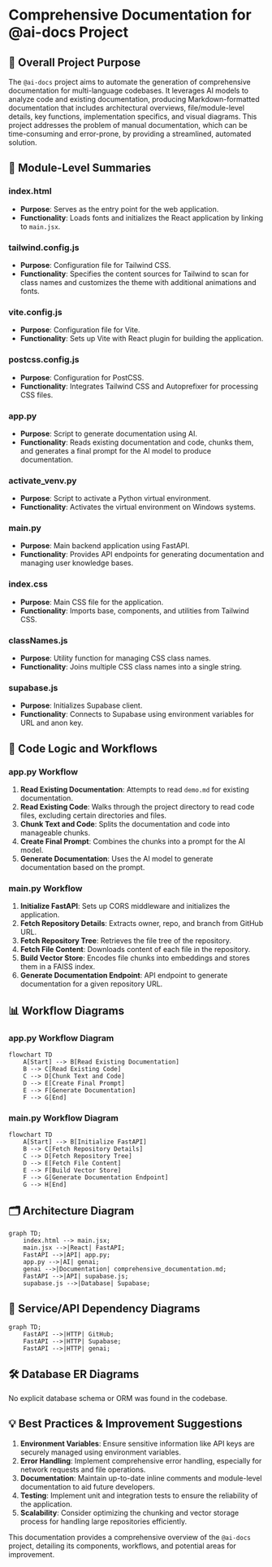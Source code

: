 # Comprehensive Documentation for @ai-docs Project

## 🎯 Overall Project Purpose

The `@ai-docs` project aims to automate the generation of comprehensive documentation for multi-language codebases. It leverages AI models to analyze code and existing documentation, producing Markdown-formatted documentation that includes architectural overviews, file/module-level details, key functions, implementation specifics, and visual diagrams. This project addresses the problem of manual documentation, which can be time-consuming and error-prone, by providing a streamlined, automated solution.

## 🧩 Module-Level Summaries

### index.html
- **Purpose**: Serves as the entry point for the web application.
- **Functionality**: Loads fonts and initializes the React application by linking to `main.jsx`.

### tailwind.config.js
- **Purpose**: Configuration file for Tailwind CSS.
- **Functionality**: Specifies the content sources for Tailwind to scan for class names and customizes the theme with additional animations and fonts.

### vite.config.js
- **Purpose**: Configuration file for Vite.
- **Functionality**: Sets up Vite with React plugin for building the application.

### postcss.config.js
- **Purpose**: Configuration for PostCSS.
- **Functionality**: Integrates Tailwind CSS and Autoprefixer for processing CSS files.

### app.py
- **Purpose**: Script to generate documentation using AI.
- **Functionality**: Reads existing documentation and code, chunks them, and generates a final prompt for the AI model to produce documentation.

### activate_venv.py
- **Purpose**: Script to activate a Python virtual environment.
- **Functionality**: Activates the virtual environment on Windows systems.

### main.py
- **Purpose**: Main backend application using FastAPI.
- **Functionality**: Provides API endpoints for generating documentation and managing user knowledge bases.

### index.css
- **Purpose**: Main CSS file for the application.
- **Functionality**: Imports base, components, and utilities from Tailwind CSS.

### classNames.js
- **Purpose**: Utility function for managing CSS class names.
- **Functionality**: Joins multiple CSS class names into a single string.

### supabase.js
- **Purpose**: Initializes Supabase client.
- **Functionality**: Connects to Supabase using environment variables for URL and anon key.

## 🧠 Code Logic and Workflows

### app.py Workflow
1. **Read Existing Documentation**: Attempts to read `demo.md` for existing documentation.
2. **Read Existing Code**: Walks through the project directory to read code files, excluding certain directories and files.
3. **Chunk Text and Code**: Splits the documentation and code into manageable chunks.
4. **Create Final Prompt**: Combines the chunks into a prompt for the AI model.
5. **Generate Documentation**: Uses the AI model to generate documentation based on the prompt.

### main.py Workflow
1. **Initialize FastAPI**: Sets up CORS middleware and initializes the application.
2. **Fetch Repository Details**: Extracts owner, repo, and branch from GitHub URL.
3. **Fetch Repository Tree**: Retrieves the file tree of the repository.
4. **Fetch File Content**: Downloads content of each file in the repository.
5. **Build Vector Store**: Encodes file chunks into embeddings and stores them in a FAISS index.
6. **Generate Documentation Endpoint**: API endpoint to generate documentation for a given repository URL.

## 📊 Workflow Diagrams

### app.py Workflow Diagram
```mermaid
flowchart TD
    A[Start] --> B[Read Existing Documentation]
    B --> C[Read Existing Code]
    C --> D[Chunk Text and Code]
    D --> E[Create Final Prompt]
    E --> F[Generate Documentation]
    F --> G[End]
```

### main.py Workflow Diagram
```mermaid
flowchart TD
    A[Start] --> B[Initialize FastAPI]
    B --> C[Fetch Repository Details]
    C --> D[Fetch Repository Tree]
    D --> E[Fetch File Content]
    E --> F[Build Vector Store]
    F --> G[Generate Documentation Endpoint]
    G --> H[End]
```

## 🗂️ Architecture Diagram

```mermaid
graph TD;
    index.html --> main.jsx;
    main.jsx -->|React| FastAPI;
    FastAPI -->|API| app.py;
    app.py -->|AI| genai;
    genai -->|Documentation| comprehensive_documentation.md;
    FastAPI -->|API| supabase.js;
    supabase.js -->|Database| Supabase;
```

## 🧬 Service/API Dependency Diagrams

```mermaid
graph TD;
    FastAPI -->|HTTP| GitHub;
    FastAPI -->|HTTP| Supabase;
    FastAPI -->|HTTP| genai;
```

## 🛠️ Database ER Diagrams

No explicit database schema or ORM was found in the codebase.

## 💡 Best Practices & Improvement Suggestions

1. **Environment Variables**: Ensure sensitive information like API keys are securely managed using environment variables.
2. **Error Handling**: Implement comprehensive error handling, especially for network requests and file operations.
3. **Documentation**: Maintain up-to-date inline comments and module-level documentation to aid future developers.
4. **Testing**: Implement unit and integration tests to ensure the reliability of the application.
5. **Scalability**: Consider optimizing the chunking and vector storage process for handling large repositories efficiently.

This documentation provides a comprehensive overview of the `@ai-docs` project, detailing its components, workflows, and potential areas for improvement.